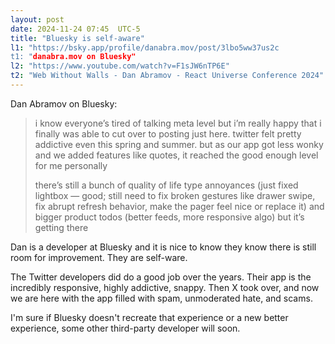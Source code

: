 ```yaml
---
layout: post
date: 2024-11-24 07:45  UTC-5
title: "Bluesky is self-aware"
l1: "https://bsky.app/profile/danabra.mov/post/3lbo5ww37us2c
t1: "danabra.mov on Bluesky"
l2: "https://www.youtube.com/watch?v=F1sJW6nTP6E"
t2: "Web Without Walls - Dan Abramov - React Universe Conference 2024"
---
```


Dan Abramov on Bluesky:

> i know everyone’s tired of talking meta level but i’m really happy that i finally was able to cut over to posting just here. twitter felt pretty addictive even this spring and summer. but as our app got less wonky and we added features like quotes, it reached the good enough level for me personally
> 
> there’s still a bunch of quality of life type annoyances (just fixed lightbox — good; still need to fix broken gestures like drawer swipe, fix abrupt refresh behavior, make the pager feel nice or replace it) and bigger product todos (better feeds, more responsive algo) but it’s getting there

Dan is a developer at Bluesky and it is nice to know they know there is still room for improvement. They are self-ware. 

The Twitter developers did do a good job over the years. Their app is the incredibly responsive, highly addictive, snappy. Then X took over, and now we are here with the app filled with spam, unmoderated hate, and scams.

I'm sure if Bluesky doesn't recreate that experience or a new better experience, some other third-party developer will soon. 